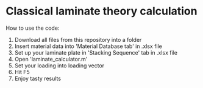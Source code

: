 # Classical laminate theory calculation

How to use the code:
1. Download all files from this repository into a folder
2. Insert material data into 'Material Database tab' in .xlsx file
3. Set up your laminate plate in 'Stacking Sequence' tab in .xlsx file
4. Open 'laminate_calculator.m' 
5. Set your loading into loading vector
6. Hit F5
7. Enjoy tasty results
